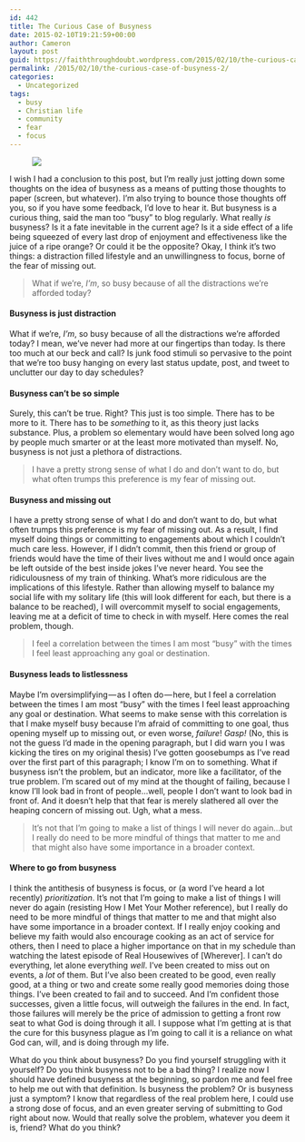 ```yaml
---
id: 442
title: The Curious Case of Busyness
date: 2015-02-10T19:21:59+00:00
author: Cameron
layout: post
guid: https://faiththroughdoubt.wordpress.com/2015/02/10/the-curious-case-of-busyness/
permalink: /2015/02/10/the-curious-case-of-busyness-2/
categories:
  - Uncategorized
tags:
  - busy
  - Christian life
  - community
  - fear
  - focus
---
```

<figure> 

<img src="https://faiththroughdoubt.files.wordpress.com/2015/02/f3b56-1xd_zk58mhpbafgxriox_og.jpeg?w=525" data-recalc-dims="1" />
  
</figure> 

I wish I had a conclusion to this post, but I’m really just jotting down some thoughts on the idea of busyness as a means of putting those thoughts to paper (screen, but whatever). I’m also trying to bounce those thoughts off you, so if you have some feedback, I’d love to hear it. But busyness is a curious thing, said the man too “busy” to blog regularly. What really _is_ busyness? Is it a fate inevitable in the current age? Is it a side effect of a life being squeezed of every last drop of enjoyment and effectiveness like the juice of a ripe orange? Or could it be the opposite? Okay, I think it’s two things: a distraction filled lifestyle and an unwillingness to focus, borne of the fear of missing out.

> What if we’re, _I’m_, so busy because of all the distractions we’re afforded today?

#### Busyness is just distraction

What if we’re, _I’m_, so busy because of all the distractions we’re afforded today? I mean, we’ve never had more at our fingertips than today. Is there too much at our beck and call? Is junk food stimuli so pervasive to the point that we’re too busy hanging on every last status update, post, and tweet to unclutter our day to day schedules?

#### Busyness can’t be so simple

Surely, this can’t be true. Right? This just is too simple. There has to be more to it. There has to be _something_ to it, as this theory just lacks substance. Plus, a problem so elementary would have been solved long ago by people much smarter or at the least more motivated than myself. No, busyness is not just a plethora of distractions.

> I have a pretty strong sense of what I do and don’t want to do, but what often trumps this preference is my fear of missing out.

#### Busyness and missing out

I have a pretty strong sense of what I do and don’t want to do, but what often trumps this preference is my fear of missing out. As a result, I find myself doing things or committing to engagements about which I couldn’t much care less. However, if I didn’t commit, then this friend or group of friends would have the time of their lives without me and I would once again be left outside of the best inside jokes I’ve never heard. You see the ridiculousness of my train of thinking. What’s more ridiculous are the implications of this lifestyle. Rather than allowing myself to balance my social life with my solitary life (this will look different for each, but there is a balance to be reached), I will overcommit myself to social engagements, leaving me at a deficit of time to check in with myself. Here comes the real problem, though.

> I feel a correlation between the times I am most “busy” with the times I feel least approaching any goal or destination.

#### Busyness leads to listlessness

Maybe I’m oversimplifying — as I often do — here, but I feel a correlation between the times I am most “busy” with the times I feel least approaching any goal or destination. What seems to make sense with this correlation is that I make myself busy because I’m afraid of committing to one goal, thus opening myself up to missing out, or even worse, _failure_! _Gasp!_ (No, this is not the guess I’d made in the opening paragraph, but I did warn you I was kicking the tires on my original thesis) I’ve gotten goosebumps as I’ve read over the first part of this paragraph; I know I’m on to something. What if busyness isn’t the problem, but an indicator, more like a facilitator, of the true problem. I’m scared out of my mind at the thought of failing, because I know I’ll look bad in front of people…well, people I don’t want to look bad in front of. And it doesn’t help that that fear is merely slathered all over the heaping concern of missing out. Ugh, what a mess.

> It’s not that I’m going to make a list of things I will never do again…but I really do need to be more mindful of things that matter to me and that might also have some importance in a broader context.

#### Where to go from busyness

I think the antithesis of busyness is focus, or (a word I’ve heard a lot recently) _prioritization_. It’s not that I’m going to make a list of things I will never do again (resisting How I Met Your Mother reference), but I really do need to be more mindful of things that matter to me and that might also have some importance in a broader context. If I really enjoy cooking and believe my faith would also encourage cooking as an act of service for others, then I need to place a higher importance on that in my schedule than watching the latest episode of Real Housewives of [Wherever]. I can’t do everything, let alone everything _well_. I’ve been created to miss out on events, a _lot_ of them. But I’ve also been created to be good, even really good, at a thing or two and create some really good memories doing those things. I’ve been created to fail and to succeed. And I’m confident those successes, given a little focus, will outweigh the failures in the end. In fact, those failures will merely be the price of admission to getting a front row seat to what God is doing through it all. I suppose what I’m getting at is that the cure for this busyness plague as I’m going to call it is a reliance on what God can, will, and is doing through my life.

What do you think about busyness? Do you find yourself struggling with it yourself? Do you think busyness not to be a bad thing? I realize now I should have defined busyness at the beginning, so pardon me and feel free to help me out with that definition. Is busyness the problem? Or is busyness just a symptom? I know that regardless of the real problem here, I could use a strong dose of focus, and an even greater serving of submitting to God right about now. Would that really solve the problem, whatever you deem it is, friend? What do you think?